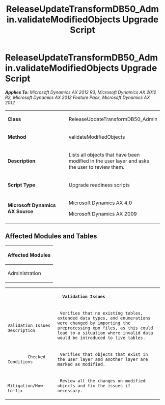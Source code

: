 ﻿---
title: ReleaseUpdateTransformDB50_Admin.validateModifiedObjects Upgrade Script
TOCTitle: ReleaseUpdateTransformDB50_Admin.validateModifiedObjects Upgrade Script
ms:assetid: 295af05d-8e67-e0a1-f175-d1e53c2edcda
ms:mtpsurl: https://msdn.microsoft.com/en-us/library/JJ735895(v=AX.60)
ms:contentKeyID: 49707312
ms.date: 05/18/2015
mtps_version: v=AX.60
---

# ReleaseUpdateTransformDB50\_Admin.validateModifiedObjects Upgrade Script 


_**Applies To:** Microsoft Dynamics AX 2012 R3, Microsoft Dynamics AX 2012 R2, Microsoft Dynamics AX 2012 Feature Pack, Microsoft Dynamics AX 2012_

<table>
<colgroup>
<col style="width: 50%" />
<col style="width: 50%" />
</colgroup>
<tbody>
<tr class="odd">
<td><p><strong>Class</strong></p></td>
<td><p>ReleaseUpdateTransformDB50_Admin</p></td>
</tr>
<tr class="even">
<td><p><strong>Method</strong></p></td>
<td><p>validateModifiedObjects</p></td>
</tr>
<tr class="odd">
<td><p><strong>Description</strong></p></td>
<td><p>Lists all objects that have been modified in the user layer and asks the user to review them.</p></td>
</tr>
<tr class="even">
<td><p><strong>Script Type</strong></p></td>
<td><p>Upgrade readiness scripts</p></td>
</tr>
<tr class="odd">
<td><p><strong>Microsoft Dynamics AX Source</strong></p></td>
<td><p>Microsoft Dynamics AX 4.0</p>
<p>Microsoft Dynamics AX 2009</p></td>
</tr>
</tbody>
</table>


## Affected Modules and Tables

<table>
<colgroup>
<col style="width: 100%" />
</colgroup>
<thead>
<tr class="header">
<th><p>Affected Modules</p></th>
</tr>
</thead>
<tbody>
<tr class="odd">
<td><p>Administration</p></td>
</tr>
</tbody>
</table>


<table xmlns="http://www.w3.org/1999/xhtml">
              <tr><th colspan="2">
		
   <p>
   
	 Validation Issues
  </p>
  </th></tr>
              <tr><td>
		
   <p>
   
	 
            Validation Issues Description
          
  </p>
  </td><td>
		
   <p>
   
	 Verifies that no existing tables, extended data types, and enumerations were changed by importing the preprocessing xpo files, as this could lead to a situation where invalid data would be introduced to live tables.
  </p>
  </td></tr>
              <tr><td>
		
   <p>
   
	 
            Checked Conditions
          
  </p>
  </td><td>
		
   <p>
   
	 Verifies that objects that exist in the user layer and another layer are marked as modified.
  </p>
  </td></tr>
              <tr><td>
		
   <p>
   
	 
            Mitigation/How-to-fix
          
  </p>
  </td><td>
		
   <p>
   
	 Review all the changes on modified objects and fix the issues if necessary.
  </p>
  </td></tr>
            </table>

  


